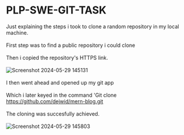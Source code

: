 # PLP-SWE-GIT-TASK
Just explaining the steps i took to clone a random repository in my local machine. <br> <br>
First step was to find a public repository i could clone <br> <br>
Then i copied the repository's HTTPS link. <br> <br>
![Screenshot 2024-05-29 145131](https://github.com/codewinchester/PLP-SWE-GIT-TASK/assets/160033340/50e72c02-7746-4fe9-911a-936c7d80b942) <br> <br>
I then went ahead and opened up my git app <br> <br>
Which i later keyed in the command 'Git clone https://github.com/dejwid/mern-blog.git <br> <br>
The cloning was succesfully achieved. <br> <br>
![Screenshot 2024-05-29 145803](https://github.com/codewinchester/PLP-SWE-GIT-TASK/assets/160033340/2e761a1a-c108-485c-9dd4-c3aa5b56ac59)
